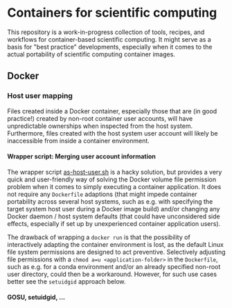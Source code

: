 # Containers for scientific computing

This repository is a work-in-progress collection of tools, recipes, and workflows for container-based scientific computing. It might serve as a basis for "best practice" developments, especially when it comes to the actual portability of scientific computing container images.

## Docker

### Host user mapping

Files created inside a Docker container, especially those that are (in good practice!) created by non-root container user accounts, will have unpredictable ownerships when inspected from the host system.
Furthermore, files created with the host system user account will likely be inaccessible from inside a container environment.

#### Wrapper script: Merging user account information

The wrapper script [as-host-user.sh](as-host-user.sh) is a hacky solution, but provides a very quick and user-friendly way of solving the Docker volume file permission problem when it comes to simply executing a container application.
It does not require any `Dockerfile` adaptions (that might impede container portability across several host systems, such as e.g. with specifying the target system host user during a Docker image build) and/or changing any Docker daemon / host system defaults (that could have unconsidered side effects, especially if set up by unexperienced container application users).

The drawback of wrapping a `docker run` is that the possibility of interactively adapting the container environment is lost, as the default Linux file system permissions are designed to act preventive.
Selectively adjusting file permissions with a `chmod a=u <application-folder>` in the `Dockerfile`, such as e.g. for a conda environment and/or an already specified non-root user directory, could then be a workaround.
However, for such use cases better see the `setuidgid` approach below.

#### GOSU, setuidgid, ...
